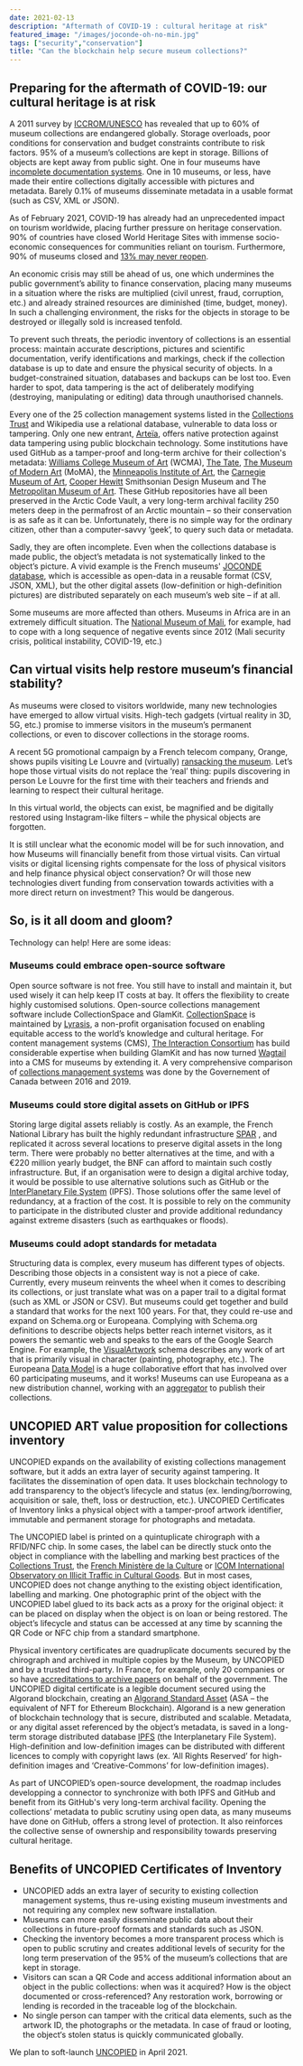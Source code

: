 ```yaml
---
date: 2021-02-13
description: "Aftermath of COVID-19 : cultural heritage at risk"
featured_image: "/images/joconde-oh-no-min.jpg"
tags: ["security","conservation"]
title: "Can the blockchain help secure museum collections?"
---
```


## Preparing for the aftermath of COVID-19: our cultural heritage is at risk

A 2011 survey by [ICCROM/UNESCO](http://www.unesco.org/new/en/culture/themes/dynamic-content-single-view/news/stored_but_not_safe_museum_collections_are_at_risk_worldwid) has revealed that up to 60% of museum collections are endangered globally. Storage overloads, poor conditions for conservation and budget constraints contribute to risk factors. 95% of a museum’s collections are kept in storage. Billions of objects are kept away from public sight. 
One in four museums have [incomplete documentation systems](https://www.iccrom.org/section/preventive-conservation/re-org). One in 10 museums, or less, have made their entire collections digitally accessible with pictures and metadata. Barely 0.1% of museums disseminate metadata in a usable format (such as CSV, XML or JSON). 


As of February 2021, COVID-19 has already had an unprecedented impact on tourism worldwide, placing further pressure on heritage conservation. 90% of countries have closed World Heritage Sites with immense socio-economic consequences for communities reliant on tourism. Furthermore, 90% of museums closed and [13% may never reopen](https://news.un.org/en/story/2020/05/1064362).


An economic crisis may still be ahead of us, one which undermines the public government’s ability to finance conservation, placing many museums in a situation where the risks are multiplied (civil unrest, fraud, corruption, etc.) and already strained resources are diminished (time, budget, money). In such a challenging environment, the risks for the objects in storage to be destroyed or illegally sold is increased tenfold. 


To prevent such threats, the periodic inventory of collections is an essential process: maintain accurate descriptions, pictures and scientific documentation, verify identifications and markings, check if the collection database is up to date and ensure the physical security of objects. In a budget-constrained situation, databases and backups can be lost too. Even harder to spot, data tampering is the act of deliberately modifying (destroying, manipulating or editing) data through unauthorised channels. 


Every one of the 25 collection management systems listed in the [Collections Trust](https://collectionstrust.org.uk/software/) and Wikipedia use a relational database, vulnerable to data loss or tampering. Only one new entrant, [Arteïa](https://www.journaldeleconomie.fr/Olivier-Marian-Arteia-%E2%80%89Une-solution-de-catalogage-et-de-gestion-des-collections-d-oeuvres-d-art-pour-les_a7249.html), offers native protection against data tampering using public blockchain technology. Some institutions have used GitHub as a tamper-proof and long-term archive for their collection's metadata: [Williams College Museum of Art](https://github.com/wcmaart/collection) (WCMA), [The Tate](https://github.com/tategallery/collection),  [The Museum of Modern Art](https://github.com/MuseumofModernArt/collection) (MoMA), the [Minneapolis Institute of Art](https://github.com/artsmia/collection), the [Carnegie Museum of Art](https://github.com/cmoa/collection), [Cooper Hewitt](https://github.com/cooperhewitt/collection) Smithsonian Design Museum and The [Metropolitan Museum of Art](https://github.com/metmuseum/openaccess). These GitHub repositories have all been preserved in the Arctic Code Vault, a very long-term archival facility 250 meters deep in the permafrost of an Arctic mountain – so their conservation is as safe as it can be. Unfortunately, there is no simple way for the ordinary citizen, other than a computer-savvy ‘geek’, to query such data or metadata.


Sadly, they are often incomplete. Even when the collections database is made public, the object’s metadata is not systematically linked to the object’s picture. A vivid example is the French museums' [JOCONDE database](https://data.culture.gouv.fr/explore/dataset/base-joconde-extrait/export/), which is accessible as open-data in a reusable format (CSV, JSON, XML), but the other digital assets (low-definition or high-definition pictures) are distributed separately on each museum’s web site – if at all.  

Some museums are more affected than others. Museums in Africa are in an extremely difficult situation. The [National Museum of Mali](https://musee-national-mali.org/), for example, had to cope with a long sequence of negative events since 2012 (Mali security crisis, political instability, COVID-19, etc.)

## Can virtual visits help restore museum’s financial stability?

As museums were closed to visitors worldwide, many new technologies have emerged to allow virtual visits. High-tech gadgets (virtual reality in 3D, 5G, etc.) promise to immerse visitors in the museum’s permanent collections, or even to discover collections in the storage rooms. 


A recent 5G promotional campaign by a French telecom company, Orange, shows pupils visiting Le Louvre and (virtually) [ransacking the museum](https://www.universfreebox.com/article/60345/orange-devoile-sa-nouvelle-publicite-pour-la-5g-et-ses-promesses-d-innovation). Let’s hope those virtual visits do not replace the ‘real’ thing: pupils discovering in person Le Louvre for the first time with their teachers and friends and learning to respect their cultural heritage. 


In this virtual world, the objects can exist, be magnified and be digitally restored using Instagram-like filters – while the physical objects are forgotten. 


It is still unclear what the economic model will be for such innovation, and how Museums will financially benefit from those virtual visits. Can virtual visits or digital licensing rights compensate for the loss of physical visitors and help finance physical object conservation? Or will those new technologies divert funding from conservation towards activities with a more direct return on investment? This would be dangerous.


## So, is it all doom and gloom? 

Technology can help! Here are some ideas:

### Museums could embrace open-source software

Open source software is not free. You still have to install and maintain it, but used wisely it can help keep IT costs at bay. It offers the flexibility to create highly customised solutions. Open-source collections management software include CollectionSpace and GlamKit. [CollectionSpace](https://collectionspace.org/) is maintained by [Lyrasis](https://www.lyrasis.org/), a non-profit organisation focused on enabling equitable access to the world’s knowledge and cultural heritage.​ For content management systems (CMS), [The Interaction Consortium](https://interaction.net.au/) has build considerable expertise when building GlamKit and has now turned [Wagtail](https://wagtail.io/) into a CMS for museums by extending it. A very comprehensive comparison of [collections management systems](https://www.canada.ca/en/heritage-information-network/services/collections-management-systems.html) was done by the Governement of Canada between 2016 and 2019.

### Museums could store digital assets on GitHub or IPFS

Storing large digital assets reliably is costly. As an example, the French National Library has built the highly redundant infrastructure [SPAR](https://www.bnf.fr/fr/infrastructure-materielle-de-spar-systeme-de-preservation-et-darchivage-reparti) , and replicated it across several locations to preserve digital assets in the long term. There were probably no better alternatives at the time, and with a €220 million yearly budget, the BNF can afford to maintain such costly infrastructure. But, if an organisation were to design a digital archive today, it would be possible to use alternative solutions such as GitHub or the [InterPlanetary File System](https://en.wikipedia.org/wiki/InterPlanetary_File_System) (IPFS). Those solutions offer the same level of redundancy, at a fraction of the cost. It is possible to rely on the community to participate in the distributed cluster and provide additional redundancy against extreme disasters (such as earthquakes or floods).

### Museums could adopt standards for metadata

Structuring data is complex, every museum has different types of objects. Describing those objects in a consistent way is not a piece of cake. Currently, every museum reinvents the wheel when it comes to describing its collections, or just translate what was on a paper trail to a digital format (such as XML or JSON or CSV). But museums could get together and build a standard that works for the next 100 years. For that, they could re-use and expand on Schema.org or Europeana. Complying with Schema.org definitions to describe objects helps better reach internet visitors, as it powers the semantic web and speaks to the ears of the Google Search Engine. For example, the [VisualArtwork](https://schema.org/VisualArtwork) schema describes any work of art that is primarily visual in character (painting, photography, etc.). The Europeana [Data Model](https://pro.europeana.eu/page/edm-documentation) is a huge collaborative effort that has involved over 60 participating museums, and it works! Museums can use Europeana as a new distribution channel, working with an [aggregator](https://pro.europeana.eu/page/aggregators) to publish their collections. 


## UNCOPIED ART value proposition for collections inventory

UNCOPIED expands on the availability of existing collections management software, but it adds an extra layer of security against tampering. It facilitates the dissemination of open data. It uses blockchain technology to add transparency to the object’s lifecycle and status (ex. lending/borrowing, acquisition or sale, theft, loss or destruction, etc.). 
UNCOPIED Certificates of Inventory links a physical object with a tamper-proof artwork identifier, immutable and permanent storage for photographs and metadata. 


The UNCOPIED label is printed on a quintuplicate chirograph with a RFID/NFC chip. In some cases, the label can be directly stuck onto the object in compliance with the labelling and marking best practices of the [Collections Trust](https://collectionstrust.org.uk/resource/labelling-and-marking-museum-objects-booklet/), the [French Ministère de la Culture](https://www.culture.gouv.fr/Media/Thematiques/Circulation-des-biens-culturels/Files/Ressources-doc-Guides-et-procedures/Guide-Marquage-des-collections-publiques-MCC-2008) or [ICOM International Observatory on Illicit Traffic in Cultural Goods](https://www.obs-traffic.museum/). But in most cases, UNCOPIED does not change anything to the existing object identification, labelling and marking. One photographic print of the object with the UNCOPIED label glued to its back acts as a proxy for the original object: it can be placed on display when the object is on loan or being restored. The object’s lifecycle and status can be accessed at any time by scanning the QR Code or NFC chip from a standard smartphone. 

Physical inventory certificates are quadruplicate documents secured by the chirograph and archived in multiple copies by the Museum, by UNCOPIED and by a trusted third-party. In France, for example, only 20 companies or so have [accreditations to archive papers](https://francearchives.fr/fr/article/26287437) on behalf of the government.
The UNCOPIED digital certificate is a legible document secured using the Algorand blockchain, creating an [Algorand Standard Asset](https://medium.com/algorand/algorand-standard-assets-efda8afcfc0a) (ASA – the equivalent of NFT for Ethereum Blockchain). Algorand is a new generation of blockchain technology that is secure, distributed and scalable. 
Metadata, or any digital asset referenced by the object’s metadata, is saved in a long-term storage distributed database [IPFS](https://ipfs.io/) (the Interplanetary File System). High-definition and low-definition images can be distributed with different licences to comply with copyright laws (ex. ‘All Rights Reserved’ for high-definition images and ‘Creative-Commons’ for low-definition images). 


As part of UNCOPIED’s open-source development, the roadmap includes developping a connector to synchronize with both IPFS and GitHub and benefit from its GitHub's very long-term archival facility. Opening the collections’ metadata to public scrutiny using open data, as many museums have done on GitHub, offers a strong level of protection. It also reinforces the collective sense of ownership and responsibility towards preserving cultural heritage. 


## Benefits of UNCOPIED Certificates of Inventory
-	UNCOPIED adds an extra layer of security to existing collection management systems, thus re-using existing museum investments and not requiring any complex new software installation.
-	Museums can more easily disseminate public data about their collections in future-proof formats and standards such as JSON.
-	Checking the inventory becomes a more transparent process which is open to public scrutiny and creates additional levels of security for the long term preservation of the 95% of the museum’s collections that are kept in storage.
-	Visitors can scan a QR Code and access additional information about an object in the public collections: when was it acquired? How is the object documented or cross-referenced? Any restoration work, borrowing or lending is recorded in the traceable log of the blockchain. 
-	No single person can tamper with the critical data elements, such as the artwork ID, the photographs or the metadata. In case of fraud or looting, the object‘s stolen status is quickly communicated globally. 


We plan to soft-launch [UNCOPIED](https://uncopied.org/) in April 2021.

 
